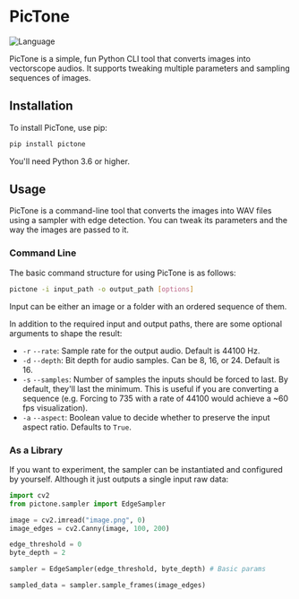 # PicTone


![Language](https://img.shields.io/badge/language-Python%203.6-3572A5.svg?style=flat-square)

PicTone is a simple, fun Python CLI tool that converts images into vectorscope audios. It supports tweaking multiple parameters and sampling sequences of images.

## Installation
To install PicTone, use pip:
```bash
pip install pictone
```
You'll need Python 3.6 or higher.

## Usage
PicTone is a command-line tool that converts the images into WAV files using a sampler with edge detection.
You can tweak its parameters and the way the images are passed to it.

### Command Line
The basic command structure for using PicTone is as follows:
```bash
pictone -i input_path -o output_path [options]
```
Input can be either an image or a folder with an ordered sequence of them.

In addition to the required input and output paths, there are some optional arguments to shape the result:

- `-r` `--rate`: Sample rate for the output audio. Default is 44100 Hz.
- `-d` `--depth`: Bit depth for audio samples. Can be 8, 16, or 24. Default is 16.
- `-s` `--samples`: Number of samples the inputs should be forced to last. By default, they'll last the minimum. This is useful if you are converting a sequence (e.g. Forcing to 735 with a rate of 44100 would achieve a ~60 fps visualization).
- `-a` `--aspect`: Boolean value to decide whether to preserve the input aspect ratio. Defaults to `True`.

### As a Library
If you want to experiment, the sampler can be instantiated and configured by yourself. Although it just outputs a single input raw data:
```python
import cv2
from pictone.sampler import EdgeSampler

image = cv2.imread("image.png", 0)
image_edges = cv2.Canny(image, 100, 200)

edge_threshold = 0
byte_depth = 2

sampler = EdgeSampler(edge_threshold, byte_depth) # Basic params

sampled_data = sampler.sample_frames(image_edges)
```
